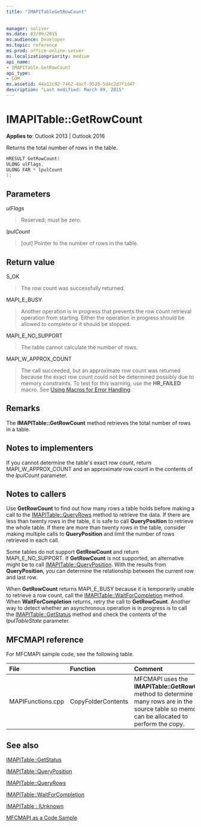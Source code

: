 ```yaml
---
title: "IMAPITableGetRowCount"
 
 
manager: soliver
ms.date: 03/09/2015
ms.audience: Developer
ms.topic: reference
ms.prod: office-online-server
ms.localizationpriority: medium
api_name:
- IMAPITable.GetRowCount
api_type:
- COM
ms.assetid: 44a12c92-7462-4acf-9520-5d4c2d7f1d47
description: "Last modified: March 09, 2015"
---
```


# IMAPITable::GetRowCount

  
  
**Applies to**: Outlook 2013 | Outlook 2016 
  
Returns the total number of rows in the table. 
  
```cpp
HRESULT GetRowCount(
ULONG ulFlags,
ULONG FAR * lpulCount
);
```

## Parameters

 _ulFlags_
  
> Reserved; must be zero.
    
 _lpulCount_
  
> [out] Pointer to the number of rows in the table.
    
## Return value

S_OK 
  
> The row count was successfully returned.
    
MAPI_E_BUSY 
  
> Another operation is in progress that prevents the row count retrieval operation from starting. Either the operation in progress should be allowed to complete or it should be stopped.
    
MAPI_E_NO_SUPPORT 
  
> The table cannot calculate the number of rows.
    
MAPI_W_APPROX_COUNT 
  
> The call succeeded, but an approximate row count was returned because the exact row count could not be determined possibly due to memory constraints. To test for this warning, use the **HR_FAILED** macro. See [Using Macros for Error Handling](using-macros-for-error-handling.md).
    
## Remarks

The **IMAPITable::GetRowCount** method retrieves the total number of rows in a table. 
  
## Notes to implementers

If you cannot determine the table's exact row count, return MAPI_W_APPROX_COUNT and an approximate row count in the contents of the  _lpulCount_ parameter. 
  
## Notes to callers

Use **GetRowCount** to find out how many rows a table holds before making a call to the [IMAPITable::QueryRows](imapitable-queryrows.md) method to retrieve the data. If there are less than twenty rows in the table, it is safe to call **QueryPosition** to retrieve the whole table. If there are more than twenty rows in the table, consider making multiple calls to **QueryPosition** and limit the number of rows retrieved in each call. 
  
Some tables do not support **GetRowCount** and return MAPI_E_NO_SUPPORT. If **GetRowCount** is not supported, an alternative might be to call [IMAPITable::QueryPosition](imapitable-queryposition.md). With the results from **QueryPosition**, you can determine the relationship between the current row and last row. 
  
When **GetRowCount** returns MAPI_E_BUSY because it is temporarily unable to retrieve a row count, call the [IMAPITable::WaitForCompletion](imapitable-waitforcompletion.md) method. When **WaitForCompletion** returns, retry the call to **GetRowCount**. Another way to detect whether an asynchronous operation is in progress is to call the [IMAPITable::GetStatus](imapitable-getstatus.md) method and check the contents of the  _lpulTableState_ parameter. 
  
## MFCMAPI reference

For MFCMAPI sample code, see the following table.
  
|**File**|**Function**|**Comment**|
|:-----|:-----|:-----|
|MAPIFunctions.cpp  <br/> |CopyFolderContents  <br/> |MFCMAPI uses the **IMAPITable::GetRowCount** method to determine how many rows are in the source table so memory can be allocated to perform the copy.  <br/> |
   
## See also



[IMAPITable::GetStatus](imapitable-getstatus.md)
  
[IMAPITable::QueryPosition](imapitable-queryposition.md)
  
[IMAPITable::QueryRows](imapitable-queryrows.md)
  
[IMAPITable::WaitForCompletion](imapitable-waitforcompletion.md)
  
[IMAPITable : IUnknown](imapitableiunknown.md)


[MFCMAPI as a Code Sample](mfcmapi-as-a-code-sample.md)

